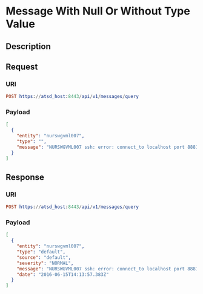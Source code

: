 # Message With Null Or Without Type Value

## Description

## Request

### URI
```elm
POST https://atsd_host:8443/api/v1/messages/query
```
### Payload
```json
[
  {
    "entity": "nurswgvml007",
    "type": "",
    "message": "NURSWGVML007 ssh: error: connect_to localhost port 8881: failed."
  }
]
```

## Response

### URI
```elm
POST https://atsd_host:8443/api/v1/messages/query
```
### Payload
```json
[
  {
    "entity": "nurswgvml007",
    "type": "default",
    "source": "default",
    "severity": "NORMAL",
    "message": "NURSWGVML007 ssh: error: connect_to localhost port 8881: failed.",
    "date": "2016-06-15T14:13:57.383Z"
  }
]
```
